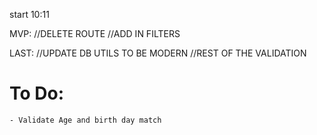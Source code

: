 start 10:11

MVP:
//DELETE ROUTE
//ADD IN FILTERS

LAST:
//UPDATE DB UTILS TO BE MODERN
//REST OF THE VALIDATION


# To Do:
	- Validate Age and birth day match
